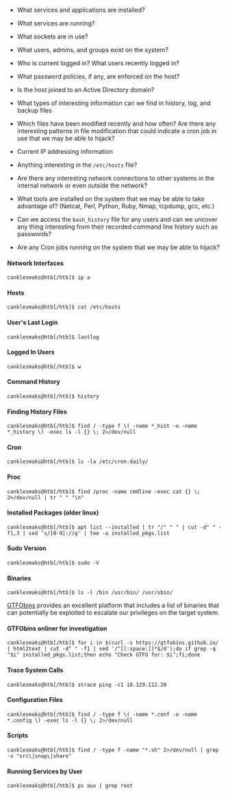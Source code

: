 - What services and applications are installed?
    
- What services are running?
    
- What sockets are in use?
    
- What users, admins, and groups exist on the system?
    
- Who is current logged in? What users recently logged in?
    
- What password policies, if any, are enforced on the host?
    
- Is the host joined to an Active Directory domain?
    
- What types of interesting information can we find in history, log, and backup files
    
- Which files have been modified recently and how often? Are there any interesting patterns in file modification that could indicate a cron job in use that we may be able to hijack?
    
- Current IP addressing information
    
- Anything interesting in the `/etc/hosts` file?
    
- Are there any interesting network connections to other systems in the internal network or even outside the network?
    
- What tools are installed on the system that we may be able to take advantage of? (Netcat, Perl, Python, Ruby, Nmap, tcpdump, gcc, etc.)
    
- Can we access the `bash_history` file for any users and can we uncover any thing interesting from their recorded command line history such as passwords?
    
- Are any Cron jobs running on the system that we may be able to hijack?
#### Network Interfaces
```shell-session
canklesmaks@htb[/htb]$ ip a
```
#### Hosts
```shell-session
canklesmaks@htb[/htb]$ cat /etc/hosts
```

#### User's Last Login
```shell-session
canklesmaks@htb[/htb]$ lastlog
```
#### Logged In Users
```shell-session
canklesmaks@htb[/htb]$ w
```
#### Command History
```shell-session
canklesmaks@htb[/htb]$ history
```
#### Finding History Files
```shell-session
canklesmaks@htb[/htb]$ find / -type f \( -name *_hist -o -name *_history \) -exec ls -l {} \; 2>/dev/null
```
#### Cron
```shell-session
canklesmaks@htb[/htb]$ ls -la /etc/cron.daily/
```
#### Proc
```shell-session
canklesmaks@htb[/htb]$ find /proc -name cmdline -exec cat {} \; 2>/dev/null | tr " " "\n"
```
#### Installed Packages (older linux)
```shell-session
canklesmaks@htb[/htb]$ apt list --installed | tr "/" " " | cut -d" " -f1,3 | sed 's/[0-9]://g' | tee -a installed_pkgs.list
```
#### Sudo Version
```shell-session
canklesmaks@htb[/htb]$ sudo -V
```

#### Binaries

```shell-session
canklesmaks@htb[/htb]$ ls -l /bin /usr/bin/ /usr/sbin/
```

[GTFObins](https://gtfobins.github.io) provides an excellent platform that includes a list of binaries that can potentially be exploited to escalate our privileges on the target system.

#### GTFObins onliner for investigation
```shell-session
canklesmaks@htb[/htb]$ for i in $(curl -s https://gtfobins.github.io/ | html2text | cut -d" " -f1 | sed '/^[[:space:]]*$/d');do if grep -q "$i" installed_pkgs.list;then echo "Check GTFO for: $i";fi;done
```
#### Trace System Calls
```shell-session
canklesmaks@htb[/htb]$ strace ping -c1 10.129.112.20
```
#### Configuration Files
```shell-session
canklesmaks@htb[/htb]$ find / -type f \( -name *.conf -o -name *.config \) -exec ls -l {} \; 2>/dev/null
```
#### Scripts
```shell-session
canklesmaks@htb[/htb]$ find / -type f -name "*.sh" 2>/dev/null | grep -v "src\|snap\|share"
```
#### Running Services by User

```shell-session
canklesmaks@htb[/htb]$ ps aux | grep root
```
